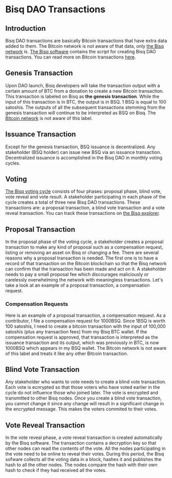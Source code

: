 # Bisq DAO Transactions

## Introduction
Bisq DAO transactions are basically Bitcoin transactions that have extra data added to them. The Bitcoin network is not aware of that data, only [the Bisq network](bisqp2p.md) is. [The Bisq software](bisqsoftware.md) contains the script for creating Bisq DAO transactions. You can read more on Bitcoin transactions [here](bitcointx.md).

## Genesis Transaction
Upon DAO launch, Bisq developers will take the transaction output with a certain amount of BTC from a donation to create a new Bitcoin transaction. This transaction is labeled on Bisq as **the genesis transaction**. While the input of this transaction is in BTC, the output is in BSQ. 1 BSQ is equal to 100 satoshis. The outputs of all the subsequent transactions stemming from the genesis transaction will continue to be interpreted as BSQ on Bisq. The [Bitcoin network](btcnetwork.md) is not aware of this label.  

## Issuance Transaction 
Except for the genesis transaction, BSQ issuance is decentralized. Any stakeholder (BSQ holder) can issue new BSQ via an issuance transaction. Decentralized issuance is accomplished in the Bisq DAO in monthly voting cycles. 

## Voting
[The Bisq voting cycle](voting.md) consists of four phases: proposal phase, blind vote, vote reveal and vote result. A stakeholder participating in each phase of the cycle creates a total of three new Bisq DAO transactions. These transactions are: a proposal transaction, a blind vote transaction and a vote reveal transaction. You can track these transactions on [the Bisq explorer](https://explorer.bisq.network/index.html).  

## Proposal Transaction
In the proposal phase of the voting cycle, a stakeholder creates a proposal transaction to make any kind of proposal such as a compensation request, listing or removing an asset on Bisq or changing a fee. There are several reasons why a proposal transaction is needed. The first one is to have a record of that transaction on the Bitcoin blockchain so that the Bisq network can confirm that the transaction has been made and act on it. A stakeholder needs to pay a small proposal fee which discourages maliciously or carelessly overwhelming the network with meaningless transactions. Let's take a look at an example of a proposal transaction, a compensation request.

### Compensation Requests
Here is an example of a proposal transaction, a compensation request. As a contributor, I file a compensation request for 1000BSQ. Since 1BSQ is worth 100 satoshis, I need to create a bitcoin transaction with the input of 100,000 satoshis (plus any transaction fees) from my Bisq BTC wallet. If the compensation request is approved, that transaction is interpreted as the issuance transaction and its output, which was previously in BTC, is now 1000BSQ which appears in my BSQ wallet. The Bitcoin network is not aware of this label and treats it like any other Bitcoin transaction.

## Blind Vote Transaction
Any stakeholder who wants to vote needs to create a blind vote transaction. Each vote is ecnrypted so that those voters who have voted earlier in the cycle do not influence those who joined later. The vote is encrypted and transmitted to other Bisq nodes. Once you create a blind vote transaction, you cannot change it since any change will result in a significant change in the encrypted message. This makes the voters commited to their votes.

## Vote Reveal Transaction
In the vote reveal phase, a vote reveal transaction is created automatically by the Bisq software. The transaction contains a decryption key so that other nodes can read the contents of the vote. All the nodes participating in the vote need to be online to reveal their votes. During this period, the Bisq sofware collects all the voting data in a block, hashes it and publishes the hash to all the other nodes. The nodes compare the hash with their own hash to check if they had received all the votes.

